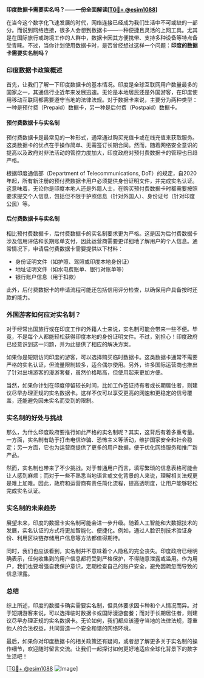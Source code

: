 **印度数据卡需要实名吗？——一份全面解读[[TG💪+ @esim1088](https://t.me/s/esim1088)]**

在当今这个数字化飞速发展的时代，网络连接已经成为我们生活中不可或缺的一部分。而说到网络连接，很多人会想到数据卡——一种便捷且灵活的上网工具。尤其是在国际旅行或跨境工作的人群中，数据卡因其方便携带、支持多种设备等特点备受青睐。不过，当你计划使用数据卡时，是否曾经想过这样一个问题：**印度的数据卡需要实名制吗？**

### 印度数据卡政策概述

首先，让我们了解一下印度数据卡的基本情况。印度是全球互联网用户数量最多的国家之一，其通信行业近年来发展迅速。无论是本地居民还是外国游客，在印度使用移动互联网都需要遵守当地的法律法规。对于数据卡来说，主要分为两种类型：一种是预付费（Prepaid）数据卡，另一种是后付费（Postpaid）数据卡。

#### 预付费数据卡与实名制

预付费数据卡是最常见的一种形式，通常通过购买充值卡或在线充值来获取服务。这类数据卡的优点在于操作简单、无需签订长期合同。然而，随着网络安全意识的提高以及政府对非法活动的管控力度加大，印度政府对预付费数据卡的管理也日趋严格。

根据印度通信部（Department of Telecommunications, DoT）的规定，自2020年起，所有新注册的预付费数据卡用户必须提供身份证明文件，并完成实名认证。这意味着，无论你是印度本地人还是外籍人士，在购买预付费数据卡时都需要按照要求提交个人信息，包括但不限于护照信息（针对外国人）、身份证号（针对印度公民）等。

#### 后付费数据卡与实名制

相比预付费数据卡，后付费数据卡的实名制要求更为严格。这是因为后付费数据卡涉及信用评估和长期账单支付，因此运营商需要更详细地了解用户的个人信息。通常情况下，申请后付费数据卡需要提供以下材料：

- 身份证明文件（如护照、驾照或印度本地身份证）
- 地址证明文件（如水电费账单、银行对账单等）
- 银行账户信息（用于扣款）

此外，后付费数据卡的申请流程可能还包括信用评分检查，以确保用户具备按时还款的能力。

### 外国游客如何应对实名制？

对于经常出国旅行或在印度工作的外籍人士来说，实名制可能会带来一些不便。毕竟，不是每个人都能轻松获得印度本地的身份证明文件。不过，别担心！印度政府已经意识到这一问题，并为此提供了相应的解决方案。

如果你是短期访问印度的游客，可以选择购买临时数据卡。这类数据卡通常不需要严格的实名认证，但流量限制较多，适合偶尔使用。另外，许多国际运营商也推出了针对出境游客的漫游套餐，虽然价格略高，但使用起来更加方便。

当然，如果你计划在印度停留较长时间，比如工作签证持有者或长期居住者，则建议尽早办理正规的实名数据卡。这样不仅可以享受更高的网速和更稳定的信号覆盖，还能避免因未实名而受到的限制。

### 实名制的好处与挑战

那么，为什么印度政府要推行如此严格的实名制呢？其实，这背后有着多重考量。一方面，实名制有助于打击电信诈骗、恐怖主义等活动，维护国家安全和社会稳定；另一方面，它也为运营商提供了更多的用户数据，便于优化网络服务和推广新产品。

然而，实名制也带来了不少挑战。对于普通用户而言，填写繁琐的信息表格可能会让人感到麻烦；而对于一些不熟悉当地语言或文化背景的人来说，理解相关法规更是难上加难。因此，政府和运营商有责任简化流程，提高透明度，让用户能够轻松完成实名认证。

### 实名制的未来趋势

展望未来，印度的数据卡实名制可能会进一步升级。随着人工智能和大数据技术的发展，实名认证的方式将更加智能化、便捷化。例如，通过人脸识别技术验证身份、利用区块链存储用户信息等方法都值得期待。

同时，我们也应该看到，实名制并不意味着个人隐私的完全丧失。印度政府已经明确表示，任何收集到的用户信息都将受到严格保护，不得随意泄露或滥用。作为用户，我们也要增强自我保护意识，定期检查自己的账户安全，避免因疏忽而导致的信息泄露。

### 总结

综上所述，印度的数据卡确实需要实名制，但具体要求因卡种和个人情况而异。对于短期游客来说，可以选择临时数据卡或国际漫游套餐；而对于长期居住者，则建议尽早办理正规的实名数据卡。无论如何，我们都应该遵守当地的法律法规，尊重他人的合法权益，共同营造一个安全和谐的网络环境。

最后，如果你对印度数据卡的相关政策还有疑问，或者想了解更多关于实名制的操作细节，欢迎随时留言交流。让我们一起探讨如何更好地适应全球化背景下的数字生活吧！

[[TG💪+ @esim1088](https://t.me/s/esim1088) ![Image](https://i.postimg.cc/4NQfJmqS/Snipaste-2025-05-13-00-14-12.png)]